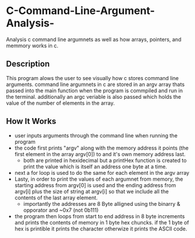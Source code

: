 # C-Command-Line-Argument-Analysis-

Analysis c command line argumnets as well as how arrays, pointers, and memmory works in c.

## Description

This program alows the user to see visually how c stores command line arguments. command line argumnets in c are stored in an argv array thats passed into the main function when the program is commpiled and run in the terminal. additionally an argc veriable is also passed which holds the value of the number of elements in the array.

## How It Works

* user inputs arguments through the command line when running the program
* the code first prints "argv" along with the memory address it points (the first element in the array argv[0]) to and it's own memory address last.
  * both are printed in hexidecimal but a printHex function is created to print the value which is itself an address one byte at a time.
* next a for loop is used to do the same for each element in the argv array
* Lasty, in order to print the values of each argumnet from memory, the starting address from argv[0] is used and the ending address from argv[i] plus the size of string at argv[i] so that we include all the contents of the last array element.
  * importantly the addresses are 8 Byte alligned using the binarry & opporator and ~0x7 (not 0b111)
* the program then loops from start to end address in 8 byte increments and prints the contents of memory in 1 byte hex chuncks. if the 1 byte of hex is printible it prints the character otherwize it prints the ASCII code.
